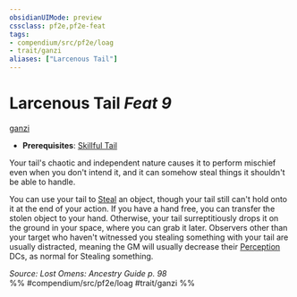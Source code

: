 ```yaml
---
obsidianUIMode: preview
cssclass: pf2e,pf2e-feat
tags:
- compendium/src/pf2e/loag
- trait/ganzi
aliases: ["Larcenous Tail"]
---
```

# Larcenous Tail  *Feat 9*  
[ganzi](../../rules/traits/ganzi-loag.md)  

- **Prerequisites**: [Skillful Tail](skillful-tail-ganzi-loag.md)

Your tail's chaotic and independent nature causes it to perform mischief even when you don't intend it, and it can somehow steal things it shouldn't be able to handle.

You can use your tail to [Steal](../../rules/actions/steal.md) an object, though your tail still can't hold onto it at the end of your action. If you have a hand free, you can transfer the stolen object to your hand. Otherwise, your tail surreptitiously drops it on the ground in your space, where you can grab it later. Observers other than your target who haven't witnessed you stealing something with your tail are usually distracted, meaning the GM will usually decrease their [Perception](../skills.md#Perception) DCs, as normal for Stealing something.

*Source: Lost Omens: Ancestry Guide p. 98*  
%% #compendium/src/pf2e/loag #trait/ganzi %%